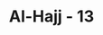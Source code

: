 ---
title: "Al-Hajj - 13"
no: 13
arabic_no: ١٣
ayah: يَدْعُوْا لَمَنْ ضَرُّهٗٓ اَقْرَبُ مِنْ نَّفْعِهٖۗ  لَبِئْسَ الْمَوْلٰى وَلَبِئْسَ الْعَشِيْرُ 
translation: "Dia menyeru kepada sesuatu yang (sebenarnya) bencananya lebih dekat daripada manfaatnya. Sungguh, itu seburuk-buruk penolong dan sejahat-jahat kawan."
tafsir: "Orang-orang kafir sebagaimana disebutkan dalam ayat ini adalah orang-orang yang menyembah sesuatu yang lebih banyak mudaratnya dari manfaatnya. Mereka menyembah sesuatu selain Allah, baik berupa manusia, maupun benda atau patung-patung. Disebabkan kekafirannya itu Allah menimpakan azab kepada mereka di dunia dan di akhirat. Di akhirat mereka akan mengetahui bahwa semua yang mereka puja dan sembah selama hidup di dunia, dan semua yang mereka anggap sebagai penolong, sebagai sesuatu yang dapat mengabulkan segala permintaan mereka dan sebagai teman yang baik, di akhirat nanti tidak mempunyai arti sedikitpun, bahkan semuanya itu akan menjadi teman-teman yang sama-sama ditimpa kemurkaan dan azab Allah."
---